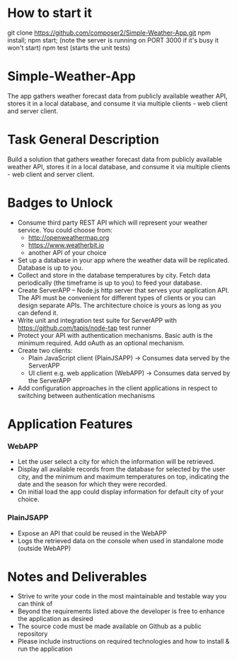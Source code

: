 # How to start it
git clone https://github.com/composer2/Simple-Weather-App.git
npm install;
npm start; (note the server is running on PORT 3000 if it's busy it won't start)
npm test (starts the unit tests)

# Simple-Weather-App
The app gathers weather forecast data from publicly available weather API, stores it in a local database, and consume it via multiple clients - web client and server client.

# Task General Description
Build a solution that gathers weather forecast data from publicly available weather API, stores it in a local database, and consume it via multiple clients - web client and server client.
# Badges to Unlock 
* Consume third party REST API which will represent your weather service. You could choose from:
    * http://openweathermap.org
    * https://www.weatherbit.io
    * another API of your choice
* Set up a database in your app where the weather data will be replicated. Database is up to you.
* Collect and store in the database temperatures by city. Fetch data periodically (the timeframe is up to you) to feed your database.
* Create ServerAPP – Node.js http server that serves your application API. The API must be convenient for different types of clients or you can design separate APIs. The architecture choice is yours as long as you can defend it.
* Write unit and integration test suite for ServerAPP with https://github.com/tapjs/node-tap test runner
* Protect your API with authentication mechanisms. Basic auth is the minimum required. Add oAuth as an optional mechanism.
* Create two clients:
    * Plain JavaScript client (PlainJSAPP) -> Consumes data served by the ServerAPP
    * UI client e.g. web application (WebAPP) -> Consumes data served by the ServerAPP
* Add configuration approaches in the client applications in respect to switching between authentication mechanisms

# Application Features
### WebAPP
* Let the user select a city for which the information will be retrieved.
* Display all available records from the database for selected by the user city, and the minimum and maximum temperatures on top, indicating the date and the season for which they were recorded.
* On initial load the app could display information for default city of your choice.

### PlainJSAPP
* Expose an API that could be reused in the WebAPP
* Logs the retrieved data on the console when used in standalone mode (outside WebAPP) 

# Notes and Deliverables
* Strive to write your code in the most maintainable and testable way you can think of
* Beyond the requirements listed above the developer is free to enhance the application as desired
* The source code must be made available on Github as a public repository
* Please include instructions on required technologies and how to install & run the application

